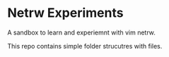 # Netrw Experiments

A sandbox to learn and experiemnt with vim netrw.

This repo contains simple folder strucutres with files.


